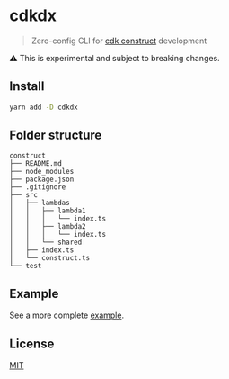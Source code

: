 # cdkdx
> Zero-config CLI for [cdk construct](https://github.com/awslabs/aws-cdk) development

:warning: This is experimental and subject to breaking changes.

## Install

```sh
yarn add -D cdkdx
```

## Folder structure
```
construct
├── README.md
├── node_modules
├── package.json
├── .gitignore
├── src
│   ├── lambdas
│   │   ├── lambda1
│   │   │   └── index.ts
│   │   ├── lambda2
│   │   │   └── index.ts    
│   │   └── shared
│   ├── index.ts
│   └── construct.ts
└── test
```

## Example

See a more complete [example](../examples).

## License

[MIT](LICENSE)
